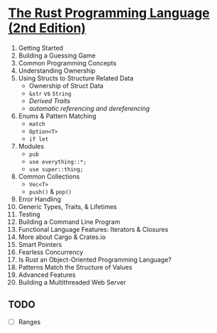 # [The Rust Programming Language (2nd Edition)](https://doc.rust-lang.org/book/second-edition/foreword.html)

1. Getting Started
2. Building a Guessing Game
3. Common Programming Concepts
4. Understanding Ownership
5. Using Structs to Structure Related Data
    - Ownership of Struct Data
    - `&str` vs `String`
    - *Derived Traits*
    - *automatic referencing and dereferencing*
6. Enums & Pattern Matching
    - `match`
    - `Option<T>`
    - `if let`
7. Modules
    - `pub`
    - `use everything::*;`
    - `use super::thing;`
8. Common Collections
    - `Vec<T>`
    - `push()` & `pop()`
9. Error Handling
10. Generic Types, Traits, & Lifetimes
11. Testing
12. Building a Command Line Program
13. Functional Language Features: Iterators & Closures
14. More about Cargo & Crates.io
15. Smart Pointers
16. Fearless Concurrency
17. Is Rust an Object-Oriented Programming Language?
18. Patterns Match the Structure of Values
19. Advanced Features
20. Building a Multithreaded Web Server


## TODO
- [ ] Ranges
